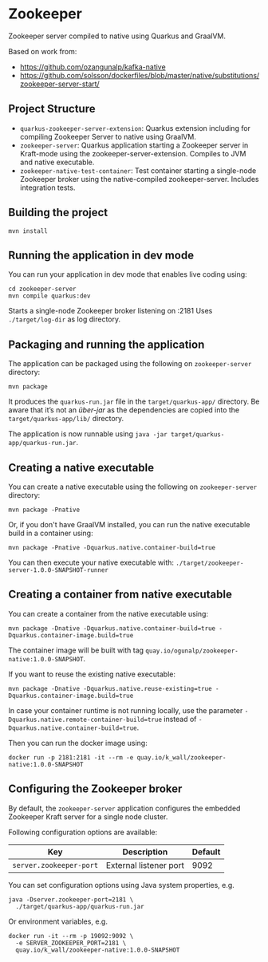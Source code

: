 # Zookeeper

Zookeeper server compiled to native using Quarkus and GraalVM.

Based on work from:

* https://github.com/ozangunalp/kafka-native
* https://github.com/solsson/dockerfiles/blob/master/native/substitutions/zookeeper-server-start/


## Project Structure

- `quarkus-zookeeper-server-extension`: Quarkus extension including for compiling Zookeeper Server to native using GraalVM.
- `zookeeper-server`: Quarkus application starting a Zookeeper server in Kraft-mode using the zookeeper-server-extension. Compiles to JVM and native executable.
- `zookeeper-native-test-container`: Test container starting a single-node Zookeeper broker using the native-compiled zookeeper-server. Includes integration tests.

## Building the project

```shell script
mvn install
```

## Running the application in dev mode

You can run your application in dev mode that enables live coding using:
```shell script
cd zookeeper-server
mvn compile quarkus:dev
```

Starts a single-node Zookeeper broker listening on :2181
Uses `./target/log-dir` as log directory.

## Packaging and running the application

The application can be packaged using the following on `zookeeper-server` directory:
```shell script
mvn package
```
It produces the `quarkus-run.jar` file in the `target/quarkus-app/` directory.
Be aware that it’s not an _über-jar_ as the dependencies are copied into the `target/quarkus-app/lib/` directory.

The application is now runnable using `java -jar target/quarkus-app/quarkus-run.jar`.

## Creating a native executable

You can create a native executable using the following on `zookeeper-server` directory:
```shell script
mvn package -Pnative
```

Or, if you don't have GraalVM installed, you can run the native executable build in a container using:
```shell script
mvn package -Pnative -Dquarkus.native.container-build=true
```

You can then execute your native executable with: `./target/zookeeper-server-1.0.0-SNAPSHOT-runner`

## Creating a container from native executable

You can create a container from the native executable using: 
```shell script
mvn package -Dnative -Dquarkus.native.container-build=true -Dquarkus.container-image.build=true
```

The container image will be built with tag `quay.io/ogunalp/zookeeper-native:1.0.0-SNAPSHOT`.

If you want to reuse the existing native executable:

```shell script
mvn package -Dnative -Dquarkus.native.reuse-existing=true -Dquarkus.container-image.build=true
```

In case your container runtime is not running locally, use the parameter `-Dquarkus.native.remote-container-build=true` instead of `-Dquarkus.native.container-build=true`.

Then you can run the docker image using:

```shell script
docker run -p 2181:2181 -it --rm -e quay.io/k_wall/zookeeper-native:1.0.0-SNAPSHOT
```

## Configuring the Zookeeper broker

By default, the `zookeeper-server` application configures the embedded Zookeeper Kraft server for a single node cluster.

Following configuration options are available:

| Key                           | Description                                               | Default            |
|-------------------------------|-----------------------------------------------------------|--------------------|
| `server.zookeeper-port`       | External listener port                                    | 9092               |


You can set configuration options using Java system properties, e.g.

```shell script
java -Dserver.zookeeper-port=2181 \
  ./target/quarkus-app/quarkus-run.jar
```

Or environment variables, e.g.

```shell script
docker run -it --rm -p 19092:9092 \
  -e SERVER_ZOOKEEPER_PORT=2181 \
  quay.io/k_wall/zookeeper-native:1.0.0-SNAPSHOT
```
